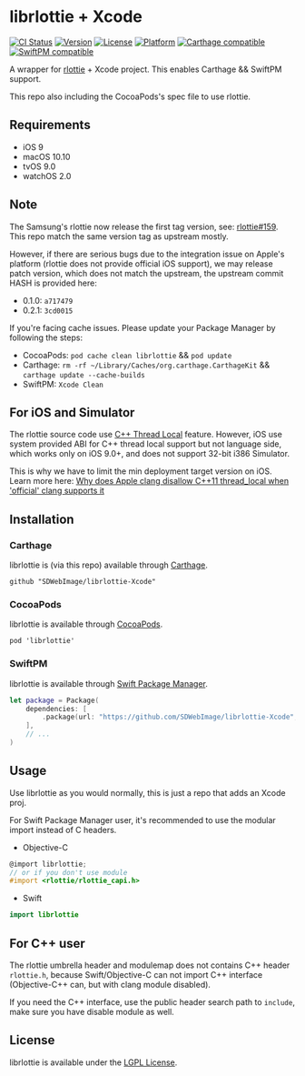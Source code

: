 # librlottie + Xcode

[![CI Status](http://img.shields.io/travis/SDWebImage/librlottie-Xcode.svg?style=flat)](https://travis-ci.org/SDWebImage/librlottie-Xcode)
[![Version](https://img.shields.io/cocoapods/v/librlottie.svg?style=flat)](http://cocoapods.org/pods/librlottie)
[![License](https://img.shields.io/cocoapods/l/librlottie.svg?style=flat)](http://cocoapods.org/pods/librlottie)
[![Platform](https://img.shields.io/cocoapods/p/librlottie.svg?style=flat)](http://cocoapods.org/pods/librlottie)
[![Carthage compatible](https://img.shields.io/badge/Carthage-compatible-4BC51D.svg?style=flat)](https://github.com/SDWebImage/librlottie-Xcode)
[![SwiftPM compatible](https://img.shields.io/badge/SwiftPM-compatible-brightgreen.svg)](https://swift.org/package-manager/)

A wrapper for [rlottie](https://github.com/Samsung/rlottie) + Xcode project.
This enables Carthage && SwiftPM support.

This repo also including the CocoaPods's spec file to use rlottie.

## Requirements

+ iOS 9
+ macOS 10.10
+ tvOS 9.0
+ watchOS 2.0

## Note

The Samsung's rlottie now release the first tag version, see: [rlottie#159](https://github.com/Samsung/rlottie/issues/159). This repo match the same version tag as upstream mostly.

However, if there are serious bugs due to the integration issue on Apple's platform (rlottie does not provide official iOS support), we may release patch version, which does not match the upstream, the upstream commit HASH is provided here:

+ 0.1.0: `a717479`
+ 0.2.1: `3cd0015`

If you're facing cache issues. Please update your Package Manager by following the steps:

+ CocoaPods: `pod cache clean librlottie` && `pod update`
+ Carthage: `rm -rf ~/Library/Caches/org.carthage.CarthageKit` && `carthage update --cache-builds`
+ SwiftPM: `Xcode Clean`

## For iOS and Simulator

The rlottie source code use [C++ Thread Local](https://cppreference.com/w/cpp/keyword/thread_local) feature. However, iOS use system provided ABI for C++ thread local support but not language side, which works only on iOS 9.0+, and does not support 32-bit i386 Simulator.

This is why we have to limit the min deployment target version on iOS. Learn more here: [Why does Apple clang disallow C++11 thread_local when 'official' clang supports it](https://stackoverflow.com/questions/28094794/why-does-apple-clang-disallow-c11-thread-local-when-official-clang-supports)

## Installation

### Carthage

librlottie is (via this repo) available through [Carthage](https://github.com/Carthage/Carthage).

```
github "SDWebImage/librlottie-Xcode"
```

### CocoaPods

librlottie is available through [CocoaPods](https://github.com/CocoaPods/CocoaPods).

```
pod 'librlottie'
```

### SwiftPM

librlottie is available through [Swift Package Manager](https://img.shields.io/badge/SwiftPM-compatible-brightgreen.svg).

```swift
let package = Package(
    dependencies: [
        .package(url: "https://github.com/SDWebImage/librlottie-Xcode", from: "0.2.0")
    ],
    // ...
)
```

## Usage

Use librlottie as you would normally, this is just a repo that adds an Xcode proj.

For Swift Package Manager user, it's recommended to use the modular import instead of C headers.

+ Objective-C

```objective-c
@import librlottie;
// or if you don't use module
#import <rlottie/rlottie_capi.h>
```

+ Swift

```swift
import librlottie
```

## For C++ user

The rlottie umbrella header and modulemap does not contains C++ header `rlottie.h`, because Swift/Objective-C can not import C++ interface (Objective-C++ can, but with clang module disabled).

If you need the C++ interface, use the public header search path to `include`, make sure you have disable module as well.

## License

librlottie is available under the [LGPL License](https://github.com/Samsung/rlottie/blob/master/COPYING).


